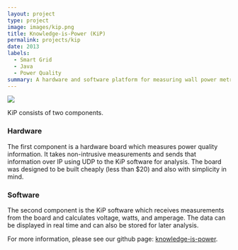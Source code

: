 ```yaml
---
layout: project
type: project
image: images/kip.png
title: Knowledge-is-Power (KiP)
permalink: projects/kip
date: 2013
labels:
  - Smart Grid
  - Java
  - Power Quality
summary: A hardware and software platform for measuring wall power metrics.
---
```


<img class="ui image" src="{{ site.baseurl }}/images/kip-screenshot.png">

KiP consists of two components.

### Hardware
The first component is a hardware board which measures power quality information. It takes non-intrusive measurements
and sends that information over IP using UDP to the KiP software for analysis. The board was designed to be built
cheaply (less than $20) and also with simplicity in mind.

### Software
The second component is the KiP software which receives measurements from the board and calculates voltage,
watts, and amperage. The data can be displayed in real time and can also be stored for later analysis.

For more information, please see our github page: <a href="http://anthonyjchriste.github.io/knowledge-is-power/">
<i class="large github icon "></i>knowledge-is-power</a>.

